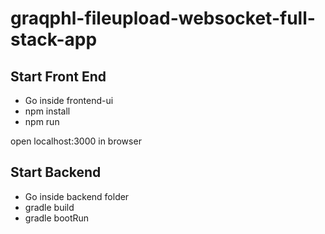 # graqphl-fileupload-websocket-full-stack-app

## Start Front End

* Go inside frontend-ui
* npm install
* npm run

open localhost:3000 in browser


## Start Backend

* Go inside backend folder
* gradle build
* gradle bootRun



